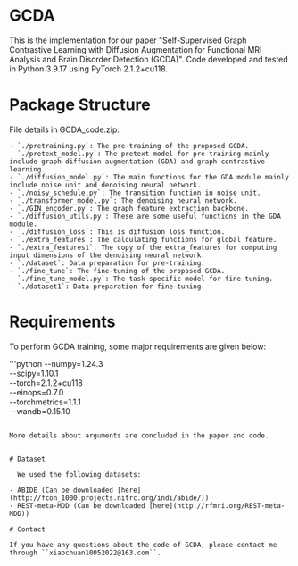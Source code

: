 # GCDA

This is the implementation for  our paper "Self-Supervised Graph Contrastive Learning with Diffusion Augmentation for Functional MRI Analysis and Brain Disorder Detection (GCDA)". Code developed and tested in Python 3.9.17 using PyTorch 2.1.2+cu118. 

# Package Structure 

File details in GCDA_code.zip:

    - `./pretraining.py`: The pre-training of the proposed GCDA.
    - `./pretext_model.py`: The pretext model for pre-training mainly include graph diffusion augmentation (GDA) and graph contrastive learning.
    - `./diffusion_model.py`: The main functions for the GDA module mainly include noise unit and denoising neural network.
    - `./noisy_schedule.py`: The transition function in noise unit.
    - `./transformer_model.py`: The denoising neural network.
    - `./GIN_encoder.py`: The graph feature extraction backbone. 
    - `./diffusion_utils.py`: These are some useful functions in the GDA module. 
    - `./diffusion_loss`: This is diffusion loss function.
    - `./extra_features`: The calculating functions for global feature. 
    - `./extra_features1`: The copy of the extra_features for computing input dimensions of the denoising neural network. 
    - `./dataset`: Data preparation for pre-training. 
    - `./fine_tune`: The fine-tuning of the proposed GCDA.
    - `./fine_tune_model.py`: The task-specific model for fine-tuning.
    - `./dataset1`: Data preparation for fine-tuning. 

# Requirements

To perform GCDA training, some major requirements are given below:

'''python
--numpy=1.24.3\
--scipy=1.10.1\
--torch=2.1.2+cu118\
--einops=0.7.0\
--torchmetrics=1.1.1\
--wandb=0.15.10
```

More details about arguments are concluded in the paper and code.


# Dataset
    
  We used the following datasets:
 
- ABIDE (Can be downloaded [here](http://fcon_1000.projects.nitrc.org/indi/abide/))
- REST-meta-MDD (Can be downloaded [here](http://rfmri.org/REST-meta-MDD))

# Contact

If you have any questions about the code of GCDA, please contact me through ``xiaochuan10052022@163.com``.





